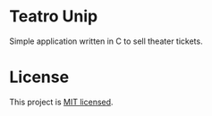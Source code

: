 # Teatro Unip
Simple application written in C to sell theater tickets.


# License

This project is [MIT licensed](./LICENSE).
